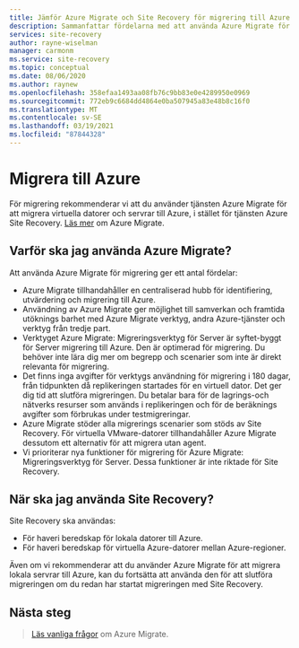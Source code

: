 ```yaml
---
title: Jämför Azure Migrate och Site Recovery för migrering till Azure
description: Sammanfattar fördelarna med att använda Azure Migrate för migrering i stället för Site Recovery.
services: site-recovery
author: rayne-wiselman
manager: carmonm
ms.service: site-recovery
ms.topic: conceptual
ms.date: 08/06/2020
ms.author: raynew
ms.openlocfilehash: 358efaa1493aa08fb76c9bb83e0e4289950e0969
ms.sourcegitcommit: 772eb9c6684dd4864e0ba507945a83e48b8c16f0
ms.translationtype: MT
ms.contentlocale: sv-SE
ms.lasthandoff: 03/19/2021
ms.locfileid: "87844328"
---
```

# <a name="migrating-to-azure"></a>Migrera till Azure

För migrering rekommenderar vi att du använder tjänsten Azure Migrate för att migrera virtuella datorer och servrar till Azure, i stället för tjänsten Azure Site Recovery. [Läs mer](../migrate/migrate-services-overview.md) om Azure Migrate.


## <a name="why-use-azure-migrate"></a>Varför ska jag använda Azure Migrate?

Att använda Azure Migrate för migrering ger ett antal fördelar:
 
 
- Azure Migrate tillhandahåller en centraliserad hubb för identifiering, utvärdering och migrering till Azure.
- Användning av Azure Migrate ger möjlighet till samverkan och framtida utöknings barhet med Azure Migrate verktyg, andra Azure-tjänster och verktyg från tredje part.
- Verktyget Azure Migrate: Migreringsverktyg för Server är syftet-byggt för Server migrering till Azure. Den är optimerad för migrering. Du behöver inte lära dig mer om begrepp och scenarier som inte är direkt relevanta för migrering. 
- Det finns inga avgifter för verktygs användning för migrering i 180 dagar, från tidpunkten då replikeringen startades för en virtuell dator. Det ger dig tid att slutföra migreringen. Du betalar bara för de lagrings-och nätverks resurser som används i replikeringen och för de beräknings avgifter som förbrukas under testmigreringar.
- Azure Migrate stöder alla migrerings scenarier som stöds av Site Recovery. För virtuella VMware-datorer tillhandahåller Azure Migrate dessutom ett alternativ för att migrera utan agent.
- Vi prioriterar nya funktioner för migrering för Azure Migrate: Migreringsverktyg för Server. Dessa funktioner är inte riktade för Site Recovery.

## <a name="when-to-use-site-recovery"></a>När ska jag använda Site Recovery?

Site Recovery ska användas:

- För haveri beredskap för lokala datorer till Azure.
- För haveri beredskap för virtuella Azure-datorer mellan Azure-regioner.

Även om vi rekommenderar att du använder Azure Migrate för att migrera lokala servrar till Azure, kan du fortsätta att använda den för att slutföra migreringen om du redan har startat migreringen med Site Recovery.  

## <a name="next-steps"></a>Nästa steg

> [Läs vanliga frågor](../migrate/resources-faq.md) om Azure Migrate.
